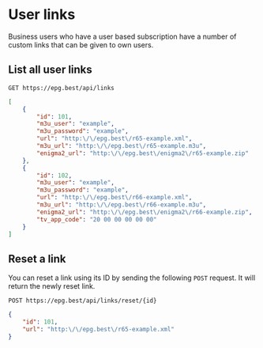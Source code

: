 # User links

Business users who have a user based subscription have a number of custom links that can be given to own users. 

## List all user links

`GET https://epg.best/api/links`

```json
[
	{
		"id": 101,
		"m3u_user": "example",
		"m3u_password": "example",
		"url": "http:\/\/epg.best\/r65-example.xml",
		"m3u_url": "http:\/\/epg.best\/r65-example.m3u",
		"enigma2_url": "http:\/\/epg.best\/enigma2\/r65-example.zip"
	},
	{
		"id": 102,
		"m3u_user": "example",
		"m3u_password": "example",
		"url": "http:\/\/epg.best\/r66-example.xml",
		"m3u_url": "http:\/\/epg.best\/r66-example.m3u",
		"enigma2_url": "http:\/\/epg.best\/enigma2\/r66-example.zip",
		"tv_app_code": "20 00 00 00 00 00"
	}
]
```

## Reset a link

You can reset a link using its ID by sending the following `POST` request. It will return the newly reset link.

`POST https://epg.best/api/links/reset/{id}`

```json
{
    "id": 101,
    "url": "http:\/\/epg.best\/r65-example.xml"
}
```
